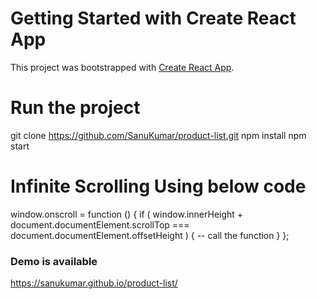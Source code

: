 # Getting Started with Create React App

This project was bootstrapped with [Create React App](https://github.com/facebook/create-react-app).

# Run the project

git clone https://github.com/SanuKumar/product-list.git
npm install
npm start

# Infinite Scrolling Using below code

window.onscroll = function () {
if (
window.innerHeight + document.documentElement.scrollTop ===
document.documentElement.offsetHeight
) {
-- call the function
}
};

### Demo is available

https://sanukumar.github.io/product-list/
